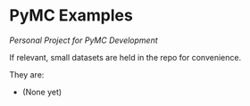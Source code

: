 # PyMC Examples

_Personal Project for PyMC Development_

If relevant, small datasets are held in the repo for convenience.

They are:

+ (None yet)

